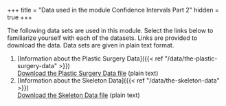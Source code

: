 +++
title = "Data used in the module Confidence Intervals Part 2"
hidden = true
+++

The following data sets are used in this module. Select the links below to familiarize yourself with each of the datasets. Links are provided to download the data. Data sets are given in plain text format.

1. [Information about the Plastic Surgery Data]({{< ref "/data/the-plastic-surgery-data" >}})  
[Download the Plastic Surgery Data file](../../../data/agechange.txt) (plain text)
2. [Information about the Skeleton Data]({{< ref "/data/the-skeleton-data" >}})  
[Download the Skeleton Data file](../../../data/SkeletonDatacomplete.txt) (plain text)

